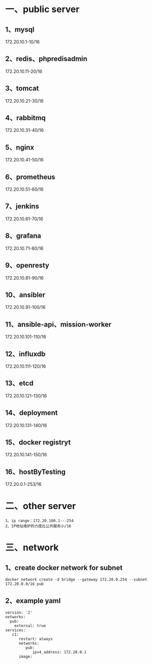 # 一、public server
## 1、mysql
172.20.10.1-10/16

## 2、redis、phpredisadmin
172.20.10.11-20/16

## 3、tomcat
172.20.10.21-30/16

## 4、rabbitmq
172.20.10.31-40/16

## 5、nginx
172.20.10.41-50/16

## 6、prometheus
172.20.10.51-60/16

## 7、jenkins
172.20.10.61-70/16

## 8、grafana
172.20.10.71-80/16

## 9、openresty
172.20.10.81-90/16

## 10、ansibler
172.20.10.91-100/16

## 11、ansible-api、mission-worker
172.20.10.101-110/16

## 12、influxdb
172.20.10.111-120/16

## 13、etcd
172.20.10.121-130/16

## 14、deployment
172.20.10.131-140/16

## 15、docker registryt
172.20.10.141-150/16

## 16、hostByTesting
172.20.0.1-253/16


# 二、other server
```text
1、ip range：172.20.100.1---254
2、IP地址维护的力度比公共服务小/16
```

# 三、network
## 1、create  docker network for subnet

```docker
docker network create -d bridge --gateway 172.20.0.254 --subnet 172.20.0.0/16 pub
```

## 2、example yaml
```docker
version: '2'
networks:
  pub:
    external: true
services:
   c1:
      restart: always
      networks:
         pub:
            ipv4_address: 172.20.0.1
      image:
```

